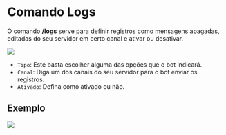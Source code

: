 # Comando Logs

O comando **/logs** serve para definir registros como mensagens apagadas, editadas do seu servidor em certo canal e ativar ou desativar.

<img
  src="https://i.imgur.com/9TpJ0i5.png"
  className="mx-auto"
/>

- `Tipo`: Este basta escolher alguma das opções que o bot indicará.
- `Canal`: Diga um dos canais do seu servidor para o bot enviar os registros.
- `Ativado`: Defina como ativado ou não.

## Exemplo

<img
  src="https://i.imgur.com/VwfI8P7.png"
  className="mx-auto"
/>